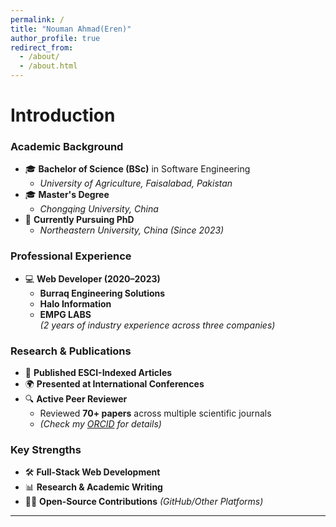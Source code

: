 ```yaml
---
permalink: /
title: "Nouman Ahmad(Eren)"
author_profile: true
redirect_from: 
  - /about/
  - /about.html
---
```


# **Introduction**

### **Academic Background**
- 🎓 **Bachelor of Science (BSc)** in Software Engineering  
  - *University of Agriculture, Faisalabad, Pakistan*  
- 🎓 **Master's Degree**  
  - *Chongqing University, China*  
- 🔬 **Currently Pursuing PhD**  
  - *Northeastern University, China (Since 2023)*  

### **Professional Experience**
- 💻 **Web Developer (2020–2023)**  
  - **Burraq Engineering Solutions**  
  - **Halo Information**  
  - **EMPG LABS**  
  *(2 years of industry experience across three companies)*  

### **Research & Publications**
- 📜 **Published ESCI-Indexed Articles**  
- 🌍 **Presented at International Conferences**  
- 🔍 **Active Peer Reviewer**  
  - Reviewed **70+ papers** across multiple scientific journals  
  - *(Check my 
        <a href="https://orcid.org/0009-0009-0455-6034"><i class="ai ai-orcid ai-fw icon-pad-right"></i>ORCID</a>
      for details)*  

### **Key Strengths**
- 🛠️ **Full-Stack Web Development**  
- 📊 **Research & Academic Writing**  
- 🧑‍💻 **Open-Source Contributions** *(GitHub/Other Platforms)*  

---

